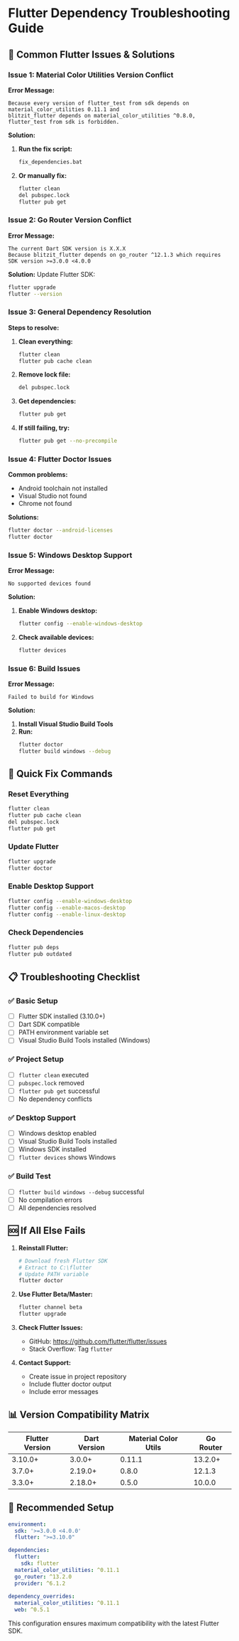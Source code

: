 # Flutter Dependency Troubleshooting Guide

## 🔧 Common Flutter Issues & Solutions

### Issue 1: Material Color Utilities Version Conflict

**Error Message:**
```
Because every version of flutter_test from sdk depends on material_color_utilities 0.11.1 and
blitzit_flutter depends on material_color_utilities ^0.8.0, flutter_test from sdk is forbidden.
```

**Solution:**
1. **Run the fix script:**
   ```bash
   fix_dependencies.bat
   ```

2. **Or manually fix:**
   ```bash
   flutter clean
   del pubspec.lock
   flutter pub get
   ```

### Issue 2: Go Router Version Conflict

**Error Message:**
```
The current Dart SDK version is X.X.X
Because blitzit_flutter depends on go_router ^12.1.3 which requires SDK version >=3.0.0 <4.0.0
```

**Solution:**
Update Flutter SDK:
```bash
flutter upgrade
flutter --version
```

### Issue 3: General Dependency Resolution

**Steps to resolve:**
1. **Clean everything:**
   ```bash
   flutter clean
   flutter pub cache clean
   ```

2. **Remove lock file:**
   ```bash
   del pubspec.lock
   ```

3. **Get dependencies:**
   ```bash
   flutter pub get
   ```

4. **If still failing, try:**
   ```bash
   flutter pub get --no-precompile
   ```

### Issue 4: Flutter Doctor Issues

**Common problems:**
- Android toolchain not installed
- Visual Studio not found
- Chrome not found

**Solutions:**
```bash
flutter doctor --android-licenses
flutter doctor
```

### Issue 5: Windows Desktop Support

**Error Message:**
```
No supported devices found
```

**Solution:**
1. **Enable Windows desktop:**
   ```bash
   flutter config --enable-windows-desktop
   ```

2. **Check available devices:**
   ```bash
   flutter devices
   ```

### Issue 6: Build Issues

**Error Message:**
```
Failed to build for Windows
```

**Solution:**
1. **Install Visual Studio Build Tools**
2. **Run:**
   ```bash
   flutter doctor
   flutter build windows --debug
   ```

## 🚀 Quick Fix Commands

### Reset Everything
```bash
flutter clean
flutter pub cache clean
del pubspec.lock
flutter pub get
```

### Update Flutter
```bash
flutter upgrade
flutter doctor
```

### Enable Desktop Support
```bash
flutter config --enable-windows-desktop
flutter config --enable-macos-desktop
flutter config --enable-linux-desktop
```

### Check Dependencies
```bash
flutter pub deps
flutter pub outdated
```

## 📋 Troubleshooting Checklist

### ✅ Basic Setup
- [ ] Flutter SDK installed (3.10.0+)
- [ ] Dart SDK compatible
- [ ] PATH environment variable set
- [ ] Visual Studio Build Tools installed (Windows)

### ✅ Project Setup
- [ ] `flutter clean` executed
- [ ] `pubspec.lock` removed
- [ ] `flutter pub get` successful
- [ ] No dependency conflicts

### ✅ Desktop Support
- [ ] Windows desktop enabled
- [ ] Visual Studio Build Tools installed
- [ ] Windows SDK installed
- [ ] `flutter devices` shows Windows

### ✅ Build Test
- [ ] `flutter build windows --debug` successful
- [ ] No compilation errors
- [ ] All dependencies resolved

## 🆘 If All Else Fails

1. **Reinstall Flutter:**
   ```bash
   # Download fresh Flutter SDK
   # Extract to C:\flutter
   # Update PATH variable
   flutter doctor
   ```

2. **Use Flutter Beta/Master:**
   ```bash
   flutter channel beta
   flutter upgrade
   ```

3. **Check Flutter Issues:**
   - GitHub: https://github.com/flutter/flutter/issues
   - Stack Overflow: Tag `flutter`

4. **Contact Support:**
   - Create issue in project repository
   - Include flutter doctor output
   - Include error messages

## 📊 Version Compatibility Matrix

| Flutter Version | Dart Version | Material Color Utils | Go Router |
|----------------|--------------|---------------------|-----------|
| 3.10.0+        | 3.0.0+       | 0.11.1             | 13.2.0+   |
| 3.7.0+         | 2.19.0+      | 0.8.0              | 12.1.3    |
| 3.3.0+         | 2.18.0+      | 0.5.0              | 10.0.0    |

## 🎯 Recommended Setup

```yaml
environment:
  sdk: '>=3.0.0 <4.0.0'
  flutter: ">=3.10.0"

dependencies:
  flutter:
    sdk: flutter
  material_color_utilities: ^0.11.1
  go_router: ^13.2.0
  provider: ^6.1.2
  
dependency_overrides:
  material_color_utilities: ^0.11.1
  web: ^0.5.1
```

This configuration ensures maximum compatibility with the latest Flutter SDK.
